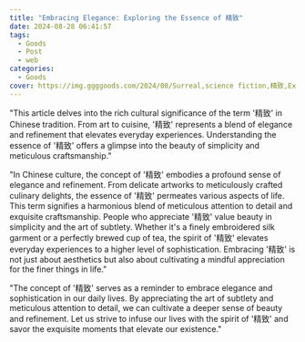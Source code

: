 ```yaml
---
title: "Embracing Elegance: Exploring the Essence of 精致"
date: 2024-08-28 06:41:57
tags:
  - Goods
  - Post
  - web
categories:
  - Goods
cover: https://img.ggggoods.com/2024/08/Surreal,science fiction,精致,Exquisite,technology,tech,diagrams,renderings,colors_20240830_00001_.png
---
```


"This article delves into the rich cultural significance of the term '精致' in Chinese tradition. From art to cuisine, '精致' represents a blend of elegance and refinement that elevates everyday experiences. Understanding the essence of '精致' offers a glimpse into the beauty of simplicity and meticulous craftsmanship."

"In Chinese culture, the concept of '精致' embodies a profound sense of elegance and refinement. From delicate artworks to meticulously crafted culinary delights, the essence of '精致' permeates various aspects of life. This term signifies a harmonious blend of meticulous attention to detail and exquisite craftsmanship. People who appreciate '精致' value beauty in simplicity and the art of subtlety. Whether it's a finely embroidered silk garment or a perfectly brewed cup of tea, the spirit of '精致' elevates everyday experiences to a higher level of sophistication. Embracing '精致' is not just about aesthetics but also about cultivating a mindful appreciation for the finer things in life."

"The concept of '精致' serves as a reminder to embrace elegance and sophistication in our daily lives. By appreciating the art of subtlety and meticulous attention to detail, we can cultivate a deeper sense of beauty and refinement. Let us strive to infuse our lives with the spirit of '精致' and savor the exquisite moments that elevate our existence."
